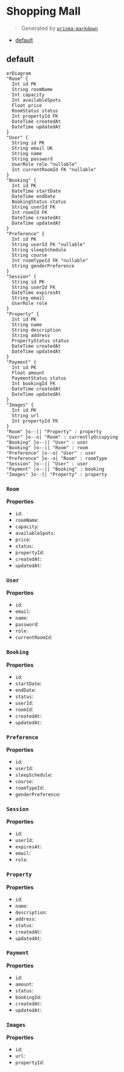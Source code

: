 # Shopping Mall
> Generated by [`prisma-markdown`](https://github.com/samchon/prisma-markdown)

- [default](#default)

## default
```mermaid
erDiagram
"Room" {
  Int id PK
  String roomName
  Int capacity
  Int availableSpots
  Float price
  RoomStatus status
  Int propertyId FK
  DateTime createdAt
  DateTime updatedAt
}
"User" {
  String id PK
  String email UK
  String name
  String password
  UserRole role "nullable"
  Int currentRoomId FK "nullable"
}
"Booking" {
  Int id PK
  DateTime startDate
  DateTime endDate
  BookingStatus status
  String userId FK
  Int roomId FK
  DateTime createdAt
  DateTime updatedAt
}
"Preference" {
  Int id PK
  String userId FK "nullable"
  String sleepSchedule
  String course
  Int roomTypeId FK "nullable"
  String genderPreference
}
"Session" {
  String id PK
  String userId FK
  DateTime expiresAt
  String email
  UserRole role
}
"Property" {
  Int id PK
  String name
  String description
  String address
  PropertyStatus status
  DateTime createdAt
  DateTime updatedAt
}
"Payment" {
  Int id PK
  Float amount
  PaymentStatus status
  Int bookingId FK
  DateTime createdAt
  DateTime updatedAt
}
"Images" {
  Int id PK
  String url
  Int propertyId FK
}
"Room" }o--|| "Property" : property
"User" }o--o| "Room" : currentlyOccupying
"Booking" }o--|| "User" : user
"Booking" }o--|| "Room" : room
"Preference" |o--o| "User" : user
"Preference" }o--o| "Room" : roomType
"Session" }o--|| "User" : user
"Payment" |o--|| "Booking" : booking
"Images" }o--|| "Property" : property
```

### `Room`

**Properties**
  - `id`: 
  - `roomName`: 
  - `capacity`: 
  - `availableSpots`: 
  - `price`: 
  - `status`: 
  - `propertyId`: 
  - `createdAt`: 
  - `updatedAt`: 

### `User`

**Properties**
  - `id`: 
  - `email`: 
  - `name`: 
  - `password`: 
  - `role`: 
  - `currentRoomId`: 

### `Booking`

**Properties**
  - `id`: 
  - `startDate`: 
  - `endDate`: 
  - `status`: 
  - `userId`: 
  - `roomId`: 
  - `createdAt`: 
  - `updatedAt`: 

### `Preference`

**Properties**
  - `id`: 
  - `userId`: 
  - `sleepSchedule`: 
  - `course`: 
  - `roomTypeId`: 
  - `genderPreference`: 

### `Session`

**Properties**
  - `id`: 
  - `userId`: 
  - `expiresAt`: 
  - `email`: 
  - `role`: 

### `Property`

**Properties**
  - `id`: 
  - `name`: 
  - `description`: 
  - `address`: 
  - `status`: 
  - `createdAt`: 
  - `updatedAt`: 

### `Payment`

**Properties**
  - `id`: 
  - `amount`: 
  - `status`: 
  - `bookingId`: 
  - `createdAt`: 
  - `updatedAt`: 

### `Images`

**Properties**
  - `id`: 
  - `url`: 
  - `propertyId`: 